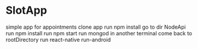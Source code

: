 # SlotApp
simple app for appointments
clone app
run npm install
go to dir NodeApi
run npm install
run npm start
run mongod in another terminal
come back to rootDirectory 
run react-native run-android
